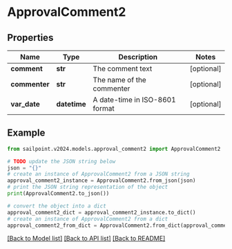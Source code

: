 # ApprovalComment2


## Properties

Name | Type | Description | Notes
------------ | ------------- | ------------- | -------------
**comment** | **str** | The comment text | [optional] 
**commenter** | **str** | The name of the commenter | [optional] 
**var_date** | **datetime** | A date-time in ISO-8601 format | [optional] 

## Example

```python
from sailpoint.v2024.models.approval_comment2 import ApprovalComment2

# TODO update the JSON string below
json = "{}"
# create an instance of ApprovalComment2 from a JSON string
approval_comment2_instance = ApprovalComment2.from_json(json)
# print the JSON string representation of the object
print(ApprovalComment2.to_json())

# convert the object into a dict
approval_comment2_dict = approval_comment2_instance.to_dict()
# create an instance of ApprovalComment2 from a dict
approval_comment2_from_dict = ApprovalComment2.from_dict(approval_comment2_dict)
```
[[Back to Model list]](../README.md#documentation-for-models) [[Back to API list]](../README.md#documentation-for-api-endpoints) [[Back to README]](../README.md)


